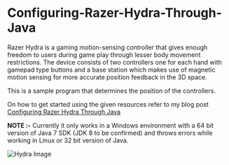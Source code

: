 Configuring-Razer-Hydra-Through-Java
====================================

Razer Hydra is a gaming motion-sensing controller that gives enough freedom to users during game play through lesser body movement restrictions. The device consists of two controllers one for each hand with gamepad type buttons and a base station which makes use of magnetic motion sensing for more accurate position feedback in the 3D space.

This is a sample program that determines the position of the controllers. 

On how to get started using the given resources refer to my blog post [Configuring Razer Hydra Through Java](http://gunjeet.co/2014/12/configuring-razer-hydra-java/)

**NOTE :-** Currently it only works in a Windows environment with a 64 bit version of Java 7 SDK (JDK 8 to be confirmed) and throws errors while working in Linux or 32 bit version of Java. 

![Hydra Image](http://i.imgur.com/8Mbh4Bn.jpg)